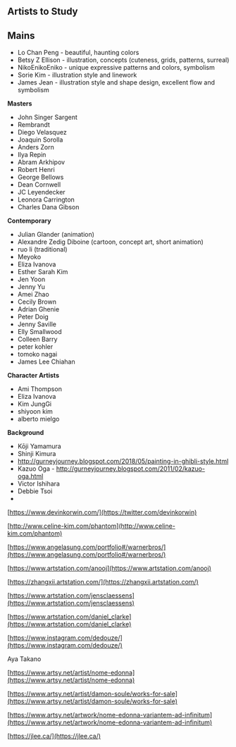 ## **Artists to Study**

## Mains

- Lo Chan Peng - beautiful, haunting colors
- Betsy Z Ellison - illustration, concepts (cuteness, grids, patterns, surreal)
- NikoEnikoEniko - unique expressive patterns and colors, symbolism
- Sorie Kim - illustration style and linework
- James Jean - illustration style and shape design, excellent flow and symbolism

**Masters**

- John Singer Sargent
- Rembrandt
- Diego Velasquez
- Joaquin Sorolla
- Anders Zorn
- Ilya Repin
- Abram Arkhipov
- Robert Henri
- George Bellows
- Dean Cornwell
- JC Leyendecker
- Leonora Carrington
- Charles Dana Gibson

**Contemporary**

- Julian Glander (animation)
- Alexandre Zedig Diboine (cartoon, concept art, short animation)
- ruo li (traditional)
- Meyoko
- Eliza Ivanova
- Esther Sarah Kim
- Jen Yoon
- Jenny Yu
- Amei Zhao
- Cecily Brown
- Adrian Ghenie
- Peter Doig
- Jenny Saville
- Elly Smallwood
- Colleen Barry
- peter kohler
- tomoko nagai
- James Lee Chiahan

**Character Artists**

- Ami Thompson
- Eliza Ivanova
- Kim JungGi
- shiyoon kim
- alberto mielgo

**Background**

- Kōji Yamamura
- Shinji Kimura
- http://gurneyjourney.blogspot.com/2018/05/painting-in-ghibli-style.html
- Kazuo Oga - http://gurneyjourney.blogspot.com/2011/02/kazuo-oga.html
- Victor Ishihara
- Debbie Tsoi
- 

[https://www.devinkorwin.com/](https://twitter.com/devinkorwin)

[http://www.celine-kim.com/phantom](http://www.celine-kim.com/phantom)

[https://www.angelasung.com/portfolio#/warnerbros/](https://www.angelasung.com/portfolio#/warnerbros/)

[https://www.artstation.com/anooj](https://www.artstation.com/anooj)

[https://zhangxii.artstation.com/](https://zhangxii.artstation.com/)

[https://www.artstation.com/jensclaessens](https://www.artstation.com/jensclaessens)

[https://www.artstation.com/daniel_clarke](https://www.artstation.com/daniel_clarke)

[https://www.instagram.com/dedouze/](https://www.instagram.com/dedouze/)

Aya Takano

[https://www.artsy.net/artist/nome-edonna](https://www.artsy.net/artist/nome-edonna)

[https://www.artsy.net/artist/damon-soule/works-for-sale](https://www.artsy.net/artist/damon-soule/works-for-sale)

[https://www.artsy.net/artwork/nome-edonna-variantem-ad-infinitum](https://www.artsy.net/artwork/nome-edonna-variantem-ad-infinitum)

[https://jlee.ca/](https://jlee.ca/)